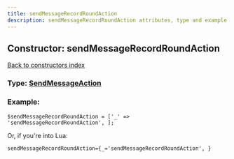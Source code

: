 ```yaml
---
title: sendMessageRecordRoundAction
description: sendMessageRecordRoundAction attributes, type and example
---
```

## Constructor: sendMessageRecordRoundAction  
[Back to constructors index](index.md)






### Type: [SendMessageAction](../types/SendMessageAction.md)


### Example:

```
$sendMessageRecordRoundAction = ['_' => 'sendMessageRecordRoundAction', ];
```  

Or, if you're into Lua:  


```
sendMessageRecordRoundAction={_='sendMessageRecordRoundAction', }

```


